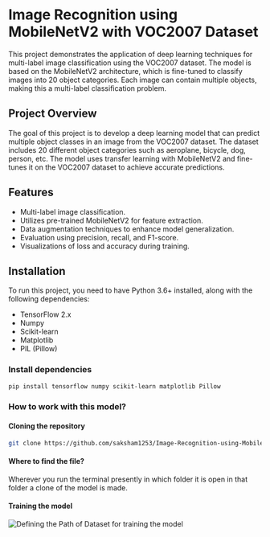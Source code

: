 # Image Recognition using MobileNetV2 with VOC2007 Dataset
This project demonstrates the application of deep learning techniques for multi-label image classification using the VOC2007 dataset. The model is based on the MobileNetV2 architecture, which is fine-tuned to classify images into 20 object categories. Each image can contain multiple objects, making this a multi-label classification problem.

## Project Overview

The goal of this project is to develop a deep learning model that can predict multiple object classes in an image from the VOC2007 dataset. The dataset includes 20 different object categories such as aeroplane, bicycle, dog, person, etc. The model uses transfer learning with MobileNetV2 and fine-tunes it on the VOC2007 dataset to achieve accurate predictions.

## Features

- Multi-label image classification.
- Utilizes pre-trained MobileNetV2 for feature extraction.
- Data augmentation techniques to enhance model generalization.
- Evaluation using precision, recall, and F1-score.
- Visualizations of loss and accuracy during training.

## Installation

To run this project, you need to have Python 3.6+ installed, along with the following dependencies:

- TensorFlow 2.x
- Numpy
- Scikit-learn
- Matplotlib
- PIL (Pillow)

### Install dependencies

```bash
pip install tensorflow numpy scikit-learn matplotlib Pillow
```

### How to work with this model?

#### Cloning the repository

```bash
git clone https://github.com/saksham1253/Image-Recognition-using-MobileNetV2.git
```

#### Where to find the file?

Wherever you run the terminal presently in which folder it is open in that folder a clone of the model is made.

#### Training the model

![Defining the Path of Dataset for training the model]("pathtrain.png")

 




